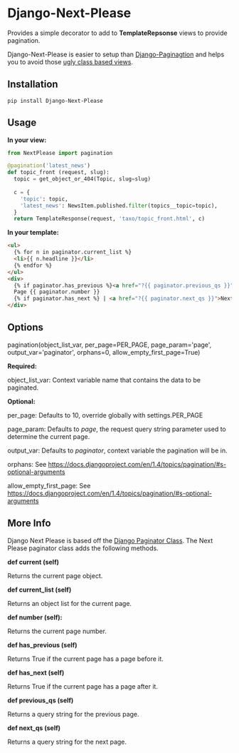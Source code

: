 Django-Next-Please
==================

Provides a simple decorator to add to **TemplateRepsonse** views to provide pagination.

Django-Next-Please is easier to setup than [Django-Paginagtion](https://github.com/ericflo/django-pagination) and helps you to avoid those [ugly class based views](http://lukeplant.me.uk/blog/posts/djangos-cbvs-were-a-mistake/).

Installation
------------
```
pip install Django-Next-Please
```

Usage
------

**In your view:**
```python
from NextPlease import pagination

@pagination('latest_news')
def topic_front (request, slug):
  topic = get_object_or_404(Topic, slug=slug)
  
  c = {
    'topic': topic,
    'latest_news': NewsItem.published.filter(topics__topic=topic),
  }
  return TemplateResponse(request, 'taxo/topic_front.html', c)
```


**In your template:**
```html
<ul>
  {% for n in paginator.current_list %}
  <li>{{ n.headline }}</li>
  {% endfor %}
</ul>
<div>
  {% if paginator.has_previous %}<a href="?{{ paginator.previous_qs }}">&lt; Previous</a> | {% endif %}
  Page {{ paginator.number }}
  {% if paginator.has_next %} | <a href="?{{ paginator.next_qs }}">Next &gt;</a>{% endif %}
</div>
```

Options
-------

pagination(object\_list\_var, per\_page=PER\_PAGE, page\_param='page', output\_var='paginator', orphans=0, allow\_empty\_first\_page=True)

**Required:**

object\_list\_var: Context variable name that contains the data to be paginated.


**Optional:**

per\_page: Defaults to 10, override globally with settings.PER\_PAGE

page\_param: Defaults to _page_, the request query string parameter used to determine the current page.

output\_var: Defaults to _paginator_, context variable the pagination will be in.

orphans: See https://docs.djangoproject.com/en/1.4/topics/pagination/#s-optional-arguments

allow\_empty\_first\_page: See https://docs.djangoproject.com/en/1.4/topics/pagination/#s-optional-arguments

More Info
---------

Django Next Please is based off the [Django Paginator Class](https://docs.djangoproject.com/en/1.4/topics/pagination/).  The Next Please paginator class adds the following methods.

**def current (self)**

Returns the current page object.


**def current_list (self)**

Returns an object list for the current page.


**def number (self):**

Returns the current page number.


**def has_previous (self)**

Returns True if the current page has a page before it.


**def has_next (self)**

Returns True if the current page has a page after it.


**def previous_qs (self)**

Returns a query string for the previous page.


**def next_qs (self)**

Returns a query string for the next page.


